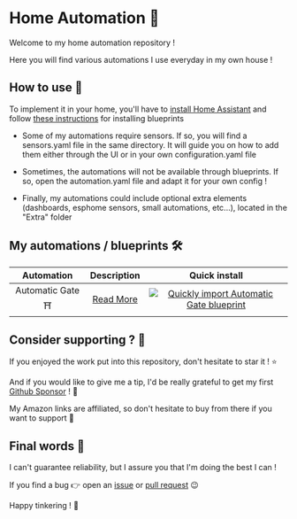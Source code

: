 # Home Automation 🏡
Welcome to my home automation repository !

Here you will find various automations I use everyday in my own house !

## How to use 🔌

To implement it in your home, you'll have to [install Home Assistant](https://www.home-assistant.io/installation/) and follow [these instructions](https://www.home-assistant.io/docs/automation/using_blueprints/#importing-blueprints) for installing blueprints

* Some of my automations require sensors. If so, you will find a sensors.yaml file in the same directory. It will guide you on how to add them either through the UI or in your own configuration.yaml file

* Sometimes, the automations will not be available through blueprints. If so, open the automation.yaml file and adapt it for your own config !

* Finally, my automations could include optional extra elements (dashboards, esphome sensors, small automations, etc...), located in the "Extra" folder

## My automations / blueprints 🛠️
|      Automation       | Description | Quick install |
| :-------------------: | :---------: | :-----------: |
|   Automatic Gate ⛩️   |  [Read More](https://github.com/etiennec78/Home-Automation/tree/master/Automatic%20Gate)  | [![Quickly import Automatic Gate blueprint](https://my.home-assistant.io/badges/blueprint_import.svg)](https://my.home-assistant.io/redirect/blueprint_import/?blueprint_url=https%3A%2F%2Fgithub.com%2Fetiennec78%2FHome-Automation%2Fblob%2Fmaster%2FAutomatic%20Gate%2Fblueprint.yaml) |

## Consider supporting ? 🩷

If you enjoyed the work put into this repository, don't hesitate to star it ! ⭐

And if you would like to give me a tip, I'd be really grateful to get my first [Github Sponsor](https://github.com/sponsors/etiennec78) ! 💛

My Amazon links are affiliated, so don't hesitate to buy from there if you want to support 🤗

## Final words 👋

I can't guarantee reliability, but I assure you that I'm doing the best I can !

If you find a bug 👉 open an [issue](https://github.com/etiennec78/Home-Automation/issues/new) or  [pull request](https://github.com/etiennec78/Home-Automation/pulls) 😉

Happy tinkering ! 🔧
